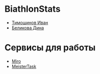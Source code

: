 # BiathlonStats
* [Тимошинов Иван](https://github.com/Grurbag)
* [Беликова Дина](https://github.com/PaperPrincess)

# Сервисы для работы
* [Miro](https://miro.com/app/board/uXjVPk_a2SE=/) 
* [MeisterTask](https://www.meistertask.com/app/project/OszZUyCg/tp)
